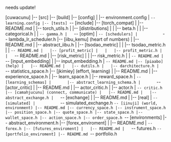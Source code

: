 needs update!

[cuwacunu]
|-- [src]
|-- [build]
|-- [config]
|   |-- environment.config
|   `-- learning.config
|-- [tests]
`-- [include]
    |-- [torch_compat]
    |   |-- README.md
    |   |-- torch_utils.h
    |   |-- [distributions]
    |   |   |-- beta.h
    |   |   |-- categorical.h
    |   |   `-- gamma.h
    |   `-- [optim]
    |       `-- [schedulers]
    |           `-- lambda_lr_scheduler.h
    |-- [iibu_kemu] (heart of numbers)
    |   |-- README.md
    |   |-- abstract_iibu.h
    |   |-- [tsodao_metric]
    |   |   |-- tsodao_metric.h
    |   |   `-- README.md
    |   |-- [profit_metric]
    |   |   |-- profit_metric.h
    |   |   `-- README.md
    |   |-- [risk_metric]
    |   |   |-- risk_metric.h
    |   |   `-- README.md
    |   `-- [input_embedding]
    |       |-- input_embedding.h
    |       `-- README.md
    |-- [piaabo] (help)
    |   |-- README.md
    |   |-- dutils.h
    |   |-- darchitecture.h
    |   `-- statistics_space.h
    |-- [jkimiey] (effort, learning)
    |   |-- README.md
    |   |-- experience_space.h
    |   |-- learn_space.h
    |   |-- reward_space.h
    |   `-- [learning_schemas]
    |       |-- abstract_learning_schema.h
    |       `--[actor_critic]
    |           |-- README.md
    |           |-- actor_critic.h
    |           |-- actor.h
    |           `-- critic.h
    |-- [camahjucunu] (connect, communicate)
    |   |-- README.md
    |   |-- abstract_exchange.h
    |   `-- [exchange]
    |       |-- README.md
    |       |-- [real]
    |       `-- [simulated]
    |           `-- simulated_exchange.h
    `-- [iinuji] (world, environment)
        |-- README.md
        |-- currency_space.h
        |-- instrument_space.h
        |-- position_space.h
        |-- quote_space.h
        |-- state_space.h
        |-- wallet_space.h
        |-- action_space.h
        |-- order_space.h
        `-- [environments]
            |-- abstract_environment.h
            |-- [forex_enviroment]
            |   |-- README.md
            |   `-- forex.h
            |-- [futures_enviroment]
            |   |-- README.md
            |   `-- futures.h
            `-- [portfolio_enviroment]
                |-- README.md
                `-- portfolio.h
            